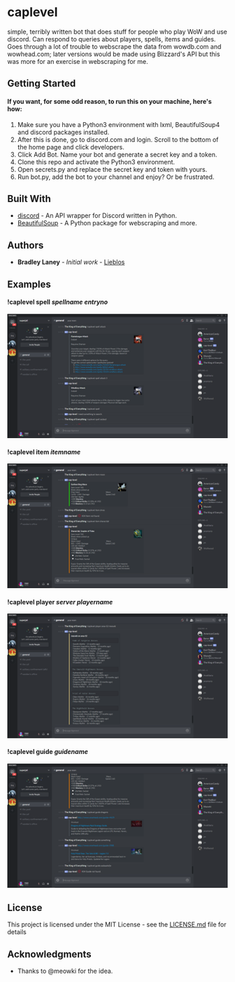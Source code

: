 # caplevel
simple, terribly written bot that does stuff for people who play WoW and use discord. Can respond to queries about players, spells, items and guides. Goes through a lot of trouble to webscrape the data from wowdb.com and wowhead.com; later versions would be made using Blizzard's API but this was more for an exercise in webscraping for me.

## Getting Started

#### If you want, for some odd reason, to run this on your machine, here's how:
1. Make sure you have a Python3 environment with lxml, BeautifulSoup4 and discord packages installed.
2. After this is done, go to discord.com and login. Scroll to the bottom of the home page and click developers.
3. Click Add Bot. Name your bot and generate a secret key and a token.
4. Clone this repo and activate the Python3 environment.
5. Open secrets.py and replace the secret key and token with yours.
6. Run bot.py, add the bot to your channel and enjoy? Or be frustrated.

## Built With

* [discord](https://github.com/Rapptz/discord.py) - An API wrapper for Discord written in Python.
* [BeautifulSoup](https://www.crummy.com/software/BeautifulSoup/bs4/doc/) - A Python package for webscraping and more.

## Authors

* **Bradley Laney** - *Initial work* - [Lieblos](https://github.com/stoksc)

## Examples
#### !caplevel spell *spellname* *entryno*
![!caplevel spell *spellname* *entryno*](/examples/spell_ex.png)

#### !caplevel item *itemname*
![!caplevel item *itemname*](/examples/item_ex.png)

#### !caplevel player *server* *playername*
![!caplevel player *server* *playername*](/examples/player_ex.png)

#### !caplevel guide *guidename*
![!caplevel guide *guidename*](/examples/guide_ex.png)

## License

This project is licensed under the MIT License - see the [LICENSE.md](LICENSE.md) file for details

## Acknowledgments

* Thanks to @meowki for the idea.
